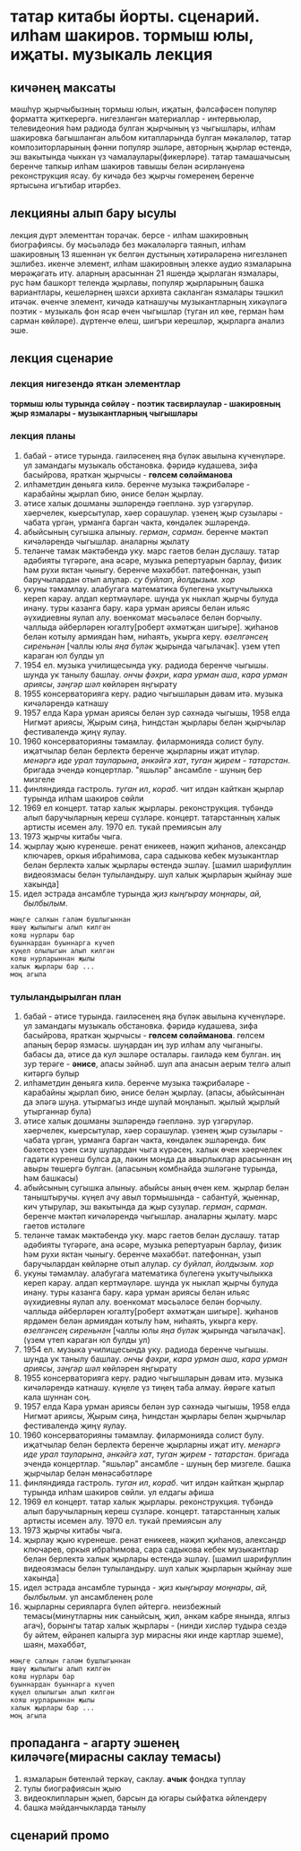 # татар китабы йорты. сценарий. илһам шакиров. тормыш юлы, иҗаты. музыкаль лекция
## кичәнең максаты
мәшһүр җырчыбызның тормыш юлын, иҗатын, фәлсәфәсен популяр форматта җиткерергә. нигезләнгән материаллар - интервьюлар, телевидеония һәм радиода булган җырчының үз чыгышлары, илһам шакировка багышланган альбом китапларында булган мәкаләләр, татар композиторларының фәнни популяр эшләре, авторның җырлар өстендә, эш вакытында чыккан үз чамалаулары(фикерләре). 
татар тамашачысың беренче тапкыр илһам шакиров тавышы белән әсирләнүенә реконструкция ясау. 
бу кичәдә без җырчы гомеренең беренче яртысына игътибар итәрбез. 
<!-- икенче яртысына аерым бер чыгыш кирәк һәм шуңа да өстәп эзләнүләр башкарылмады. -->

## лекцияны алып бару ысулы
лекция дүрт элементтан торачак. берсе - илһам шакировның биографиясы. бу мәсьәләдә без мәкаләләргә таянып, илһам шакировның 13 яшеннән үк белгән дустының хәтирәләренә нигезләнеп эшлибез. икенче элемент, илһам шакировның элекке аудио язмаларына мөрәҗәгать итү. аларның арасыннан 21 яшендә җырлаган язмалары, рус һәм башкорт телендә җырлавы, популяр җырларының башка вариантлары, кешеләрнең шәхси архивта сакланган язмалары тәшкил итәчәк. өченче элемент, кичәдә катнашучы музыкантларның хикәүләгә поэтик - музыкаль фон ясар өчен чыгышлар (туган ил көе, герман һәм сарман көйләре). дүртенче өлеш, шигъри керешләр, җырларга анализ эше.

## лекция сценарие
### лекция нигезендә яткан элементлар
**тормыш юлы турында сөйләү - поэтик тасвирлаулар - шакировның җыр язмалары - музыкантларның чыгышлары**
### лекция планы
1. бабай - әтисе турында. гаиләсенең яңа бүләк авылына күченүләре. ул замандагы музыкаль обстановка. фәридә кудашева, зифа басыйрова, яраткан җырчысы - **гөлсем сөләйманова**
2. илһаметдин дөньяга килә. беренче музыка тәҗрибәләре - карабайны җырлап бию, әнисе белән җырлау. <!-- (апасы, абыйсыннан да эләгә шуңа. утырмагыз инде шулай моңланып. җылый җырлый утырганнар була) -->
3. әтисе халык дошманы эшләрендә гәепләнә. зур үзгәрүләр. хәерчелек, кыерсытулар, хәер сорашулар. үзенең җыр сузылары - чабата үргән, урманга барган чакта, көндәлек эшләрендә.
4. абыйсының сугышка алыныу. *герман*, *сарман*. беренче мәктәп кичәләрендә чыгышлар. аналарны җылату
5. теләнче тамак мәктәбендә уку. марс гаетов белән дуслашу. татар әдәбияты түгәрәге, ана әсәре, музыка репертуарын барлау, физик һәм рухи яктан чыныгу. беренче мәхәббәт. патефоннан, узып баручылардан отып алулар. *су буйлап*, *йолдызым. хор*
6. укуны тәмамлау. алабугага математика бүлегенә укытучылыкка кереп карау. алдап кертмәүләре. шунда ук ныклап җырчы булуда инану. туры казанга бару. кара урман ариясы белән ильяс әүхидиевны яулап алу. военкомат мәсьәләсе белән борчылу. чаллыда әйберләрен югалту<!-- (бик моңсу булган вакыйга)  -->[роберт әхмәтҗан шигыре]. җиһанов белән котылу армиядан һәм, ниһаять, укырга керү. *өзелгәнсең сиреньнән* [чаллы юлы *яңа бүләк* җырында чагылачак]. үзем үтеп караган юл булды ул
7. 1954 ел. музыка училищесында уку. радиода беренче чыгышы. шунда ук танылу башлау. *ончы фәхри*, *кара урман аша*, *кара урман ариясы*, *зәңгәр шәл* көйләрен яңгырату
8. 1955 консерваторияга керү. радио чыгышларын дәвам итә. музыка кичәләрендә катнашу
9. 1957 елда Кара урман ариясы белән зур сәхнәдә чыгышы, 1958 елда Нигмәт ариясы, Җырым сиңа, Һиндстан җырлары белән җырчылар фестивалендә җиңү яулау.
10. 1960 консерваторияны тәмамлау. филармонияда солист булу. иҗатчылар белән берлектә беренче җырларны иҗат итүләр. *менәргә иде урал тауларына*, *әнкәйгә хат*, *туган җирем - татарстан*. бригада эчендә концертлар. "яшьләр" ансамбле - шуның бер мизгеле
11. финляндияда гастроль. *туган ил*, *кораб*. чит илдән кайткан җырлар турында илһам шакиров сөйли
12. 1969 ел концерт. татар халык җырлары. реконструкция. түбәндә алып баручыларның кереш сүзләре. концерт. татарстанның халык артисты исемен алу. 1970 ел. тукай премиясын алу
13. 1973 җырчы китабы чыга.
14. җырлау җыю күренеше. ренат еникеев, нәҗип җиһанов, александр ключарев, оркыя ибраһимова, сара садыкова кебек музыкантлар белән берлектә халык җырлары өстендә эшләү. [шамил шарифуллин видеоязмасы белән тулыландыру. шул халык җырларын җыйнау эше хакында]
15. идел эстрада ансамбле турында *җиз кыңгырау моңнары*, *ай, былбылым*.
```
мәңге салкын галәм бушлыгыннан
яшәү җылылыгы алып килгән 
кояш нурлары бар
буыннардан буыннарга күчеп
күңел олылыгын алып килгән
кояш нурларыннан җылы
халык җырлары бар ...
моң агыла
```
### тулыландырылган план
1. бабай - әтисе турында. гаиләсенең яңа бүләк авылына күченүләре. ул замандагы музыкаль обстановка. фәридә кудашева, зифа басыйрова, яраткан җырчысы - **гөлсем сөләйманова**. гөлсем апаның берәр язмасы. шуңардан иң зур илһам алу чыганыгы. бабасы да, әтисе да кул эшләре осталары. гаиләдә кем булган. иң зур терәге - **әнисе**, апасы зәйнәб. шул апа анасын аерым телгә алып китәргә булыр
2. илһаметдин дөньяга килә. беренче музыка тәҗрибәләре - карабайны җырлап бию, әнисе белән җырлау. (апасы, абыйсыннан да эләгә шуңа. утырмагыз инде шулай моңланып. җылый җырлый утырганнар була)
3. әтисе халык дошманы эшләрендә гәепләнә. зур үзгәрүләр. хәерчелек, кыерсытулар, хәер сорашулар. үзенең җыр сузылары - чабата үргән, урманга барган чакта, көндәлек эшләрендә. бик бәхетсез үзен сизү шулардан чыга күрәсең. халык өчен хәерчелек гадәти күренеш булса да, ләкин монда да авырлыклар арасыннан иң авыры төшергә булган. (апасының комбнайда эшләгәне турында, һәм башкасы)
4. абыйсының сугышка алыныу. абыйсы аның өчен кем. җырлар белән таныштыручы. күңел ачу авыл тормышында - сабантуй, җыеннар, кич утырулар, эш вакытында да җыр сузулар. *герман*, *сарман*. беренче мәктәп кичәләрендә чыгышлар. аналарны җылату. марс гаетов истәләге
5. теләнче тамак мәктәбендә уку. марс гаетов белән дуслашу. татар әдәбияты түгәрәге, ана әсәре, музыка репертуарын барлау, физик һәм рухи яктан чыныгу. беренче мәхәббәт. патефоннан, узып баручылардан көйләрне отып алулар. *су буйлап*, *йолдызым. хор*
6. укуны тәмамлау. алабугага математика бүлегенә укытучылыкка кереп карау. алдап кертмәүләре. шунда ук ныклап җырчы булуда инану. туры казанга бару. кара урман ариясы белән ильяс әүхидиевны яулап алу. военкомат мәсьәләсе белән борчылу. чаллыда әйберләрен югалту[роберт әхмәтҗан шигыре]. җиһанов ярдәмен белән армиядан котылу һәм, ниһаять, укырга керү. *өзелгәнсең сиреньнән* [чаллы юлы *яңа бүләк* җырында чагылачак]. (үзем үтеп караган юл булды ул)
7. 1954 ел. музыка училищесында уку. радиода беренче чыгышы. шунда ук танылу башлау. *ончы фәхри*, *кара урман аша*, *кара урман ариясы*, *зәңгәр шәл* көйләрен яңгырату
8. 1955 консерваторияга керү. радио чыгышларын дәвам итә. музыка кичәләрендә катнашу. күңеле үз тиңең таба алмау. йөрәге катып кала шуннан соң.
9. 1957 елда Кара урман ариясы белән зур сәхнәдә чыгышы, 1958 елда Нигмәт ариясы, Җырым сиңа, Һиндстан җырлары белән җырчылар фестивалендә җиңү яулау.
10. 1960 консерваторияны тәмамлау. филармонияда солист булу. иҗатчылар белән берлектә беренче җырларны иҗат итү. *менәргә иде урал тауларына*, *әнкәйгә хат*, *туган җирем - татарстан*. бригада эчендә концертлар. "яшьләр" ансамбле - шуның бер мизгеле. башка җырчылар белән мөнәсәбәтләре
11. финляндияда гастроль. *туган ил*, *кораб*. чит илдән кайткан җырлар турында илһам шакиров сөйли. ул елдагы афиша
12. 1969 ел концерт. татар халык җырлары. реконструкция. түбәндә алып баручыларның кереш сүзләре. концерт. татарстанның халык артисты исемен алу. 1970 ел. тукай премиясын алу
13. 1973 җырчы китабы чыга.
14. җырлау җыю күренеше. ренат еникеев, нәҗип җиһанов, александр ключарев, оркыя ибраһимова, сара садыкова кебек музыкантлар белән берлектә халык җырлары өстендә эшләү. [шамил шарифуллин видеоязмасы белән тулыландыру. шул халык җырларын җыйнау эше хакында]
15. идел эстрада ансамбле турында - *җиз кыңгырау моңнары*, *ай, былбылым*. ул ансамбленең роле
16. җырларны серияларга бүлеп әйтергә. неизбежный темасы(минутларны ник саныйсың, җил, әнкәм кабре янында, ялгыз агач), борынгы татар халык җырлары - (нинди хисләр тудыра сездә бу әйтем, өйрәнеп калырга зур мирасны яки инде картлар эшеме), шаян, мәхәббәт, 
```
мәңге салкын галәм бушлыгыннан
яшәү җылылыгы алып килгән 
кояш нурлары бар
буыннардан буыннарга күчеп
күңел олылыгын алып килгән
кояш нурларыннан җылы
халык җырлары бар ...
моң агыла
```
## пропаданга - агарту эшенең киләчәге(мирасны саклау темасы)
1. язмаларын бөтенләй теркәү, саклау. **ачык** фондка туплау
2. тулы биографиясын җыю
3. видеоклипларын җыеп, барсын да югары сыйфатка әйлендерү
4. башка мәйданчыкларда танылу 

## сценарий промо
##


